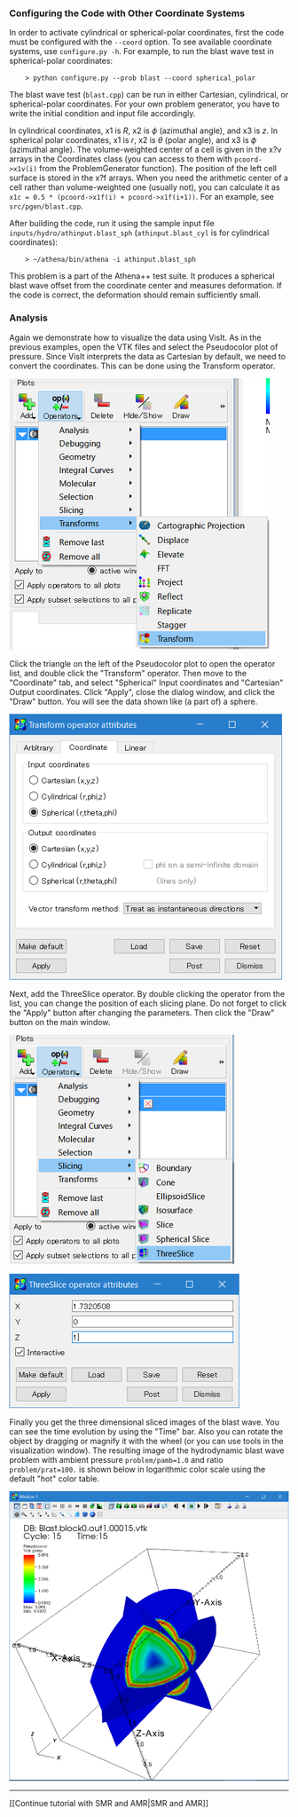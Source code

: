 ### Configuring the Code with Other Coordinate Systems
In order to activate cylindrical or spherical-polar coordinates, first the code must be configured with the `--coord` option. To see available coordinate systems, use `configure.py -h`.  For example, to run the blast wave test in spherical-polar coordinates:
```
    > python configure.py --prob blast --coord spherical_polar
```
The blast wave test (`blast.cpp`) can be run in either Cartesian, cylindrical, or spherical-polar coordinates. For your own problem generator, you have to write the initial condition and input file accordingly.

In cylindrical coordinates, x1 is <var>R</var>, x2 is <var>&#981;</var> (azimuthal angle), and x3 is <var>z</var>. In spherical polar coordinates, x1 is <var>r</var>, x2 is <var>&theta;</var> (polar angle), and x3 is <var>&#981;</var> (azimuthal angle). The volume-weighted center of a cell is given in the x?v arrays in the Coordinates class (you can access to them with `pcoord->x1v(i)` from the ProblemGenerator function). The position of the left cell surface is stored in the x?f arrays. When you need the arithmetic center of a cell rather than volume-weighted one (usually not), you can calculate it as `x1c = 0.5 * (pcoord->x1f(i) + pcoord->x1f(i+1))`. For an example, see `src/pgen/blast.cpp`.

After building the code, run it using the sample input file `inputs/hydro/athinput.blast_sph` (`athinput.blast_cyl` is for cylindrical coordinates):
```
    > ~/athena/bin/athena -i athinput.blast_sph
```
This problem is a part of the Athena++ test suite. It produces a spherical blast wave offset from the coordinate center and measures deformation. If the code is correct, the deformation should remain sufficiently small.

### Analysis
Again we demonstrate how to visualize the data using VisIt. As in the previous examples, open the VTK files and select the Pseudocolor plot of pressure. Since VisIt interprets the data as Cartesian by default, we need to convert the coordinates. This can be done using the Transform operator.

![Transform Operator](images/transform.png)

Click the triangle on the left of the Pseudocolor plot to open the operator list, and double click the "Transform" operator. Then move to the "Coordinate" tab, and select "Spherical" Input coordinates and "Cartesian" Output coordinates. Click "Apply", close the dialog window, and click the "Draw" button. You will see the data shown like (a part of) a sphere.

![Transform Operator Dialogue](images/transform2.png)

Next, add the ThreeSlice operator. By double clicking the operator from the list, you can change the position of each slicing plane. Do not forget to click the "Apply" button after changing the parameters. Then click the "Draw" button on the main window.

![ThreeSlice Operator](images/transform3.png)

![ThreeSlice Operator Dialogue](images/transform4.png)

Finally you get the three dimensional sliced images of the blast wave. You can see the time evolution by using the "Time" bar. Also you can rotate the object by dragging or magnify it with the wheel (or you can use tools in the visualization window). The resulting image of the hydrodynamic blast wave problem with ambient pressure `problem/pamb=1.0` and ratio `problem/prat=100.` is shown below in logarithmic color scale using the default "hot" color table. 

![Spherical Blast Wave Visualization](images/transform5.png)

---

[[Continue tutorial with SMR and AMR|SMR and AMR]]
